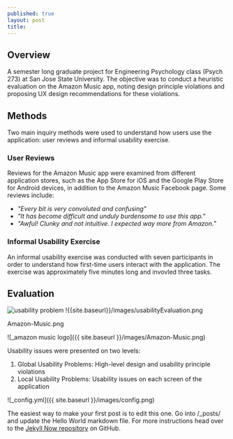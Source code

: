 ```yaml
---
published: true
layout: post
title: 
---
```

## Overview
A semester long graduate project for Engineering Psychology class (Psych 273) at San Jose State University. The objective was to conduct a heuristic evaluation on the Amazon Music app, noting design principle violations and proposing UX design recommendations for these violations.

## Methods
Two main inquiry methods were used to understand how users use the application: user reviews and informal usability exercise.

### User Reviews
Reviews for the Amazon Music app were examined from different application stores, such as the App Store for iOS and the Google Play Store for Android devices, in addition to the Amazon Music Facebook page. 
Some reviews include: 
* _"Every bit is very convoluted and confusing"_
* _"It has become difficult and unduly burdensome to use this app."_
* _"Awful! Clunky and not intuitive. I expected way more from Amazon."_

### Informal Usability Exercise

An informal usability exercise was conducted with seven participants in order to understand how first-time users interact with the application. The exercise was approximately five minutes long and invovled three tasks. 

## Evaluation
![usability problem]({{site.baseurl}}/images/usabilityEvaluation.png)
!{{site.baseurl}}/images/usabilityEvaluation.png

Amazon-Music.png

![_amazon music logo]({{ site.baseurl }}/images/Amazon-Music.png)

Usability issues were presented on two levels: 
1. Global Usability Problems: High-level design and usability principle violations
2. Local Usability Problems: Usability issues on each screen of the application






![_config.yml]({{ site.baseurl }}/images/config.png)

The easiest way to make your first post is to edit this one. Go into /_posts/ and update the Hello World markdown file. For more instructions head over to the [Jekyll Now repository](https://github.com/barryclark/jekyll-now) on GitHub.

